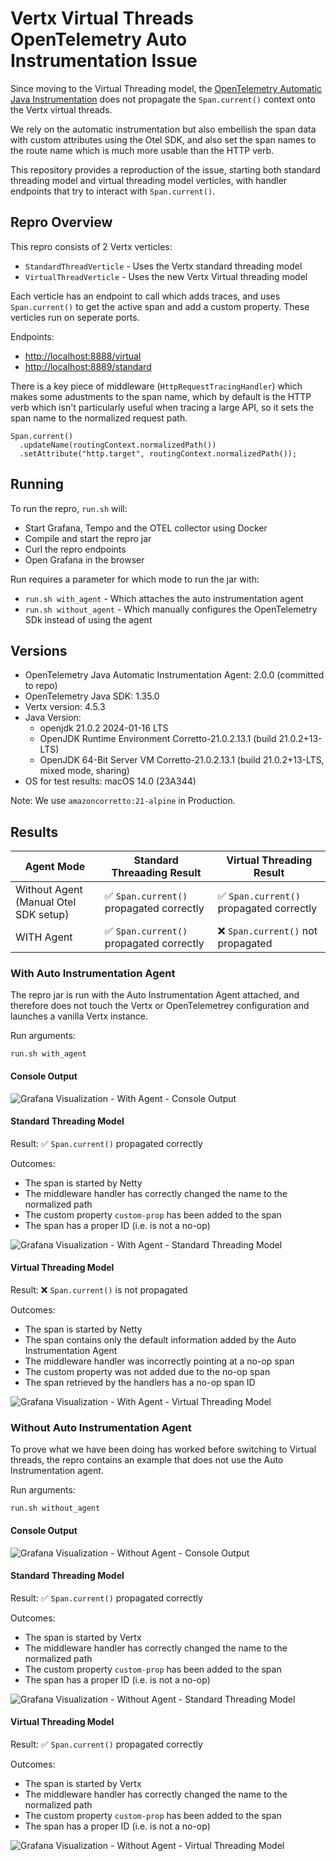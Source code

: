 # Vertx Virtual Threads OpenTelemetry Auto Instrumentation Issue

Since moving to the Virtual Threading model, the [OpenTelemetry Automatic Java Instrumentation](https://github.com/open-telemetry/opentelemetry-java-instrumentation) does not propagate the `Span.current()` context onto the Vertx virtual threads. 

We rely on the automatic instrumentation but also embellish the span data with custom attributes using the Otel SDK, and also set the span names to the route name which is much more usable than the HTTP verb.

This repository provides a reproduction of the issue, starting both standard threading model and virtual threading model verticles, with handler endpoints that try to interact with `Span.current()`.

## Repro Overview

This repro consists of 2 Vertx verticles:

- `StandardThreadVerticle` - Uses the Vertx standard threading model
- `VirtualThreadVerticle` - Uses the new Vertx Virtual threading model

Each verticle has an endpoint to call which adds traces, and uses `Span.current()` to get the active span and add a custom property. These verticles run on seperate ports.

Endpoints:

- [http://localhost:8888/virtual](http://localhost:8888/virtual)
- [http://localhost:8889/standard](http://localhost:8889/standard)

There is a key piece of middleware (`HttpRequestTracingHandler`) which makes some adustments to the span name, which by default is the HTTP verb which isn't particularly useful when tracing a large API, so it sets the span name to the normalized request path.

```
Span.current()
  .updateName(routingContext.normalizedPath())
  .setAttribute("http.target", routingContext.normalizedPath());
```

## Running

To run the repro, `run.sh` will:

- Start Grafana, Tempo and the OTEL collector using Docker
- Compile and start the repro jar
- Curl the repro endpoints
- Open Grafana in the browser

Run requires a parameter for which mode to run the jar with:

- `run.sh with_agent` - Which attaches the auto instrumentation agent
- `run.sh without_agent` - Which manually configures the OpenTelemetry SDk instead of using the agent


## Versions

- OpenTelemetry Java Automatic Instrumentation Agent: 2.0.0 (committed to repo)
- OpenTelemetry Java SDK: 1.35.0
- Vertx version: 4.5.3
- Java Version: 
  - openjdk 21.0.2 2024-01-16 LTS
  - OpenJDK Runtime Environment Corretto-21.0.2.13.1 (build 21.0.2+13-LTS)
  - OpenJDK 64-Bit Server VM Corretto-21.0.2.13.1 (build 21.0.2+13-LTS, mixed mode, sharing)
- OS for test results: macOS 14.0 (23A344)

Note: We use `amazoncorretto:21-alpine` in Production.

## Results

| Agent Mode | Standard Threaading Result| Virtual Threading Result |
| --- | --- | --- |
| Without Agent (Manual Otel SDK setup) | ✅ `Span.current()` propagated correctly | ✅ `Span.current()` propagated correctly |
| WITH Agent | ✅ `Span.current()` propagated correctly | ❌ `Span.current()` not propagated |

### With Auto Instrumentation Agent

The repro jar is run with the Auto Instrumentation Agent attached, and therefore does not touch the Vertx or OpenTelemetrey configuration and launches a vanilla Vertx instance.

Run arguments: 

```
run.sh with_agent
```

#### Console Output

![Grafana Visualization - With Agent - Console Output](/screenshots/with_agent_console.png)

#### Standard Threading Model

Result: ✅ `Span.current()` propagated correctly

Outcomes:
- The span is started by Netty
- The middleware handler has correctly changed the name to the normalized path
- The custom property `custom-prop` has been added to the span
- The span has a proper ID (i.e. is not a no-op)

![Grafana Visualization - With Agent - Standard Threading Model](/screenshots/with_agent_grafana_standard.png)

#### Virtual Threading Model

Result: ❌ `Span.current()` is not propagated

Outcomes:
- The span is started by Netty
- The span contains only the default information added by the Auto Instrumentation Agent
- The middleware handler was incorrectly pointing at a no-op span
- The custom property was not added due to the no-op span
- The span retrieved by the handlers has a no-op span ID

![Grafana Visualization - With Agent - Virtual Threading Model](/screenshots/with_agent_grafana_virtual.png)

### Without Auto Instrumentation Agent

To prove what we have been doing has worked before switching to Virtual threads, the repro contains an example that does not use the Auto Instrumentation agent.

Run arguments: 

```
run.sh without_agent
```

#### Console Output

![Grafana Visualization - Without Agent - Console Output](/screenshots/without_agent_console.png)

#### Standard Threading Model

Result: ✅ `Span.current()` propagated correctly

Outcomes:
- The span is started by Vertx
- The middleware handler has correctly changed the name to the normalized path
- The custom property `custom-prop` has been added to the span
- The span has a proper ID (i.e. is not a no-op)

![Grafana Visualization - Without Agent - Standard Threading Model](/screenshots/without_agent_grafana_standard.png)

#### Virtual Threading Model

Result: ✅ `Span.current()` propagated correctly

Outcomes:
- The span is started by Vertx
- The middleware handler has correctly changed the name to the normalized path
- The custom property `custom-prop` has been added to the span
- The span has a proper ID (i.e. is not a no-op)

![Grafana Visualization - Without Agent - Virtual Threading Model](/screenshots/without_agent_grafana_virtual.png)